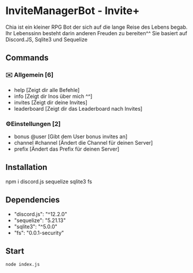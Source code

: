 
# InviteManagerBot - Invite+
Chia ist ein kleiner RPG Bot der sich auf die lange Reise des Lebens begab. Ihr Lebenssinn besteht darin anderen Freuden zu bereiten^^ 
Sie basiert auf Discord.JS, Sqlite3 und Sequelize

## Commands
### :envelope:  Allgemein [6]
* help [Zeigt dir alle Befehle]
* info [Zeigt dir Inos über mich ^^]
* invites [Zeigt dir deine Invites]
* leaderboard [Zeigt dir das Leaderboard nach Invites]

### :gear:Einstellungen [2]
* bonus @user <number> [Gibt dem User bonus invites an]
* channel #channel [Ändert die Channel für deinen Server]
* prefix [Ändert das Prefix für deinen Server]

## Installation
npm i discord.js sequelize sqlite3 fs

## Dependencies
* "discord.js": "^12.2.0"
* "sequelize": "5.21.13"    
* "sqlite3": "^5.0.0"
* "fs": "0.0.1-security"

## Start
```node index.js```
